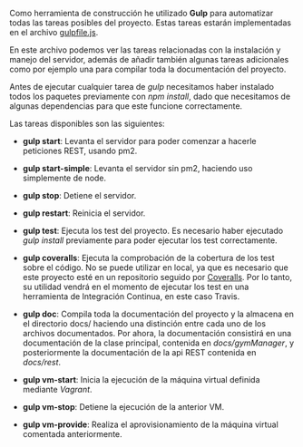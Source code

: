 Como herramienta de construcción he utilizado **Gulp** para automatizar todas las tareas posibles del proyecto. Estas tareas estarán implementadas en el archivo [gulpfile.js](https://github.com/i4vk/GymManager/blob/master/gulpfile.js).

En este archivo podemos ver las tareas relacionadas con la instalación y manejo del servidor, además de añadir también algunas tareas adicionales como por ejemplo una para compilar toda la documentación del proyecto.

Antes de ejecutar cualquier tarea de *gulp* necesitamos haber instalado todos los paquetes previamente con *npm install*, dado que necesitamos de algunas dependencias para que este funcione correctamente.

Las tareas disponibles son las siguientes:

- **gulp start**: Levanta el servidor para poder comenzar a hacerle peticiones REST, usando pm2.

- **gulp start-simple**: Levanta el servidor sin pm2, haciendo uso simplemente de node.

- **gulp stop**: Detiene el servidor.

- **gulp restart**: Reinicia el servidor.

- **gulp test**: Ejecuta los test del proyecto. Es necesario haber ejecutado *gulp install* previamente para poder ejecutar los test correctamente.

- **gulp coveralls**: Ejecuta la comprobación de la cobertura de los test sobre el código. No se puede utilizar en local, ya que es necesario que este proyecto esté en un repositorio seguido por [Coveralls](https://coveralls.io/). Por lo tanto, su utilidad vendrá en el momento de ejecutar los test en una herramienta de Integración Continua, en este caso Travis.

- **gulp doc**: Compila toda la documentación del proyecto y la almacena en el directorio docs/ haciendo una distinción entre cada uno de los archivos documentados. Por ahora, la documentación consistirá en una documentación de la clase principal, contenida en *docs/gymManager*, y posteriormente la documentación de la api REST contenida en *docs/rest*.

- **gulp vm-start**: Inicia la ejecución de la máquina virtual definida mediante *Vagrant*.

- **gulp vm-stop**: Detiene la ejecución de la anterior VM.

- **gulp vm-provide**: Realiza el aprovisionamiento de la máquina virtual comentada anteriormente.
